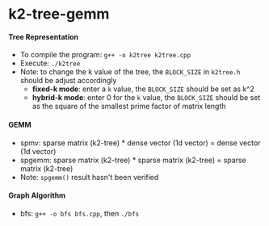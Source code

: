 # k2-tree-gemm
#### Tree Representation 
* To compile the program: `g++ -o k2tree k2tree.cpp`
* Execute: `./k2tree`
* Note: to change the k value of the tree, the `BLOCK_SIZE` in `k2tree.h` should be adjust accordingly
    * **fixed-k mode**: enter a `k` value, the `BLOCK_SIZE` should be set as k^2
    * **hybrid-k mode**: enter 0 for the `k` value, the `BLOCK_SIZE` should be set as the square of the smallest prime factor of matrix length 

#### GEMM
* spmv: sparse matrix (k2-tree) * dense vector (1d vector) = dense vector (1d vector)
* spgemm: sparse matrix (k2-tree) * sparse matrix (k2-tree) = sparse matrix (k2-tree)
* Note: `spgemm()` result hasn't been verified

#### Graph Algorithm
* bfs: `g++ -o bfs bfs.cpp`, then `./bfs`